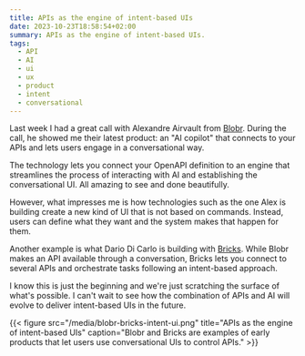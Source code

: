 ```yaml
---
title: APIs as the engine of intent-based UIs
date: 2023-10-23T18:58:54+02:00
summary: APIs as the engine of intent-based UIs.
tags:
  - API
  - AI
  - ui
  - ux
  - product
  - intent
  - conversational
---
```

Last week I had a great call with Alexandre Airvault from [Blobr](https://blobr.io). During the call, he showed me their latest product: an "AI copilot" that connects to your APIs and lets users engage in a conversational way.

The technology lets you connect your OpenAPI definition to an engine that streamlines the process of interacting with AI and establishing the conversational UI. All amazing to see and done beautifully.

However, what impresses me is how technologies such as the one Alex is building create a new kind of UI that is not based on commands. Instead, users can define what they want and the system makes that happen for them.

Another example is what Dario Di Carlo is building with [Bricks](https://bricks.sh). While Blobr makes an API available through a conversation, Bricks lets you connect to several APIs and orchestrate tasks following an intent-based approach.

I know this is just the beginning and we're just scratching the surface of what's possible. I can't wait to see how the combination of APIs and AI will evolve to deliver intent-based UIs in the future.

{{< figure src="/media/blobr-bricks-intent-ui.png" title="APIs as the engine of intent-based UIs" caption="Blobr and Bricks are examples of early products that let users use conversational UIs to control APIs." >}}